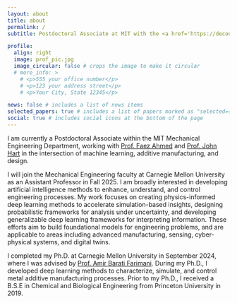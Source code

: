 ```yaml
---
layout: about
title: about
permalink: /
subtitle: Postdoctoral Associate at MIT with the <a href='https://decode.mit.edu'> DeCoDE Lab</a> and <a href='https://mechanosynthesis.mit.edu'> Mechanosynthesis Group</a>.

profile:
  align: right
  image: prof_pic.jpg
  image_circular: false # crops the image to make it circular
  # more_info: >
    # <p>555 your office number</p>
    # <p>123 your address street</p>
    # <p>Your City, State 12345</p>

news: false # includes a list of news items
selected_papers: true # includes a list of papers marked as "selected={true}"
social: true # includes social icons at the bottom of the page
---
```


<!-- Write your biography here. Tell the world about yourself. Link to your favorite [subreddit](http://reddit.com). You can put a picture in, too. The code is already in, just name your picture `prof_pic.jpg` and put it in the `img/` folder.

Put your address / P.O. box / other info right below your picture. You can also disable any of these elements by editing `profile` property of the YAML header of your `_pages/about.md`. Edit `_bibliography/papers.bib` and Jekyll will render your [publications page](/al-folio/publications/) automatically.

Link to your social media connections, too. This theme is set up to use [Font Awesome icons](https://fontawesome.com/) and [Academicons](https://jpswalsh.github.io/academicons/), like the ones below. Add your Facebook, Twitter, LinkedIn, Google Scholar, or just disable all of them. -->

I am currently a Postdoctoral Associate within the MIT Mechanical Engineering Department, working with [Prof. Faez Ahmed](https://decode.mit.edu) and [Prof. John Hart](https://mechanosynthesis.mit.edu) in the intersection of machine learning, additive manufacturing, and design.


 I will join the Mechanical Engineering faculty at Carnegie Mellon University as an Assistant Professor in Fall 2025. I am broadly interested in developing artificial intelligence methods to enhance, understand, and control engineering processes.  My work focuses on creating physics-informed deep learning methods to accelerate simulation-based insights, designing probabilistic frameworks for analysis under uncertainty, and developing generalizable deep learning frameworks for interpreting information. These efforts aim to build foundational models for engineering problems, and are applicable to areas including advanced manufacturing, sensing, cyber-physical systems, and digital twins.


I completed my Ph.D. at Carnegie Mellon University in September 2024, where I was advised by [Prof. Amir Barati Farimani](https://baratilab.com). During my Ph.D., I developed deep learning methods to characterize, simulate, and control metal additive manufacturing processes. Prior to my Ph.D., I received a B.S.E in Chemical and Biological Engineering from Princeton University in 2019.

<!-- 
I earned my Ph.D. in Mechanical Engineering from Carnegie Mellon University in 2024 and my B.S.E. in Chemical and Biological Engineering from Princeton University in 2019. During my academic journey, I was honored to receive the Presidential Fellowship in the College of Engineering at Carnegie Mellon and the G.E.M. Fellowship. Currently, I am a Postdoctoral Associate at the Massachusetts Institute of Technology advised by Prof. Faez Ahmed and Prof. John Hart. -->